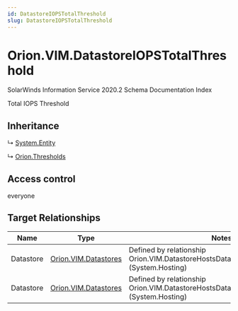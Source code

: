 ```yaml
---
id: DatastoreIOPSTotalThreshold
slug: DatastoreIOPSTotalThreshold
---
```


# Orion.VIM.DatastoreIOPSTotalThreshold

SolarWinds Information Service 2020.2 Schema Documentation Index

Total IOPS Threshold

## Inheritance

↳ [System.Entity](./../System/Entity)

↳ [Orion.Thresholds](./../Orion/Thresholds)

## Access control

everyone

## Target Relationships

| Name | Type | Notes |
| ------ | ------ | ------ |
| Datastore | [Orion.VIM.Datastores](./../Orion.VIM/Datastores) | Defined by relationship Orion.VIM.DatastoreHostsDatastoreIOPSTotalThreshold (System.Hosting) |
| Datastore | [Orion.VIM.Datastores](./../Orion.VIM/Datastores) | Defined by relationship Orion.VIM.DatastoreHostsDatastoreIOPSTotalThreshold (System.Hosting) |

